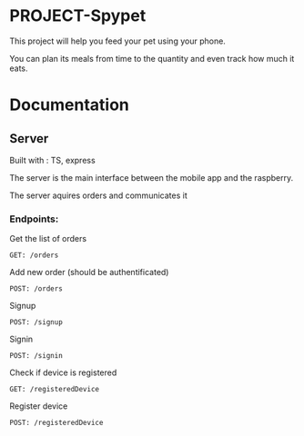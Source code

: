 # PROJECT-Spypet

This project will help you feed your pet using your phone. 

You can plan its meals from time to the quantity and even track how much it eats.

# Documentation

## Server

Built with : TS, express

The server is the main interface between the mobile app and the raspberry.

The server aquires orders and communicates it 

### Endpoints: 

 Get the list of orders 
````
GET: /orders
````

 Add new order (should be authentificated)
````
POST: /orders
````


 Signup
````
POST: /signup
````

Signin
````
POST: /signin
````


Check if device is registered
````
GET: /registeredDevice
````

Register device
````
POST: /registeredDevice
````

